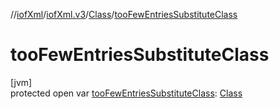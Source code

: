 //[iofXml](../../../index.md)/[iofXml.v3](../index.md)/[Class](index.md)/[tooFewEntriesSubstituteClass](too-few-entries-substitute-class.md)

# tooFewEntriesSubstituteClass

[jvm]\
protected open var [tooFewEntriesSubstituteClass](too-few-entries-substitute-class.md): [Class](index.md)
